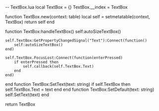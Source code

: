 -- TextBox.lua
local TextBox = {}
TextBox.__index = TextBox

function TextBox.new(context: table)
	local self = setmetatable(context, TextBox)
	return self
end

function TextBox:handleTextBox()
	self:autoSizeTextBox()
	
	self.TextBox:GetPropertyChangedSignal("Text"):Connect(function()
		self:autoSizeTextBox()
	end)
	
	self.TextBox.FocusLost:Connect(function(enterPressed)
		if enterPressed then
			self.callback(self.TextBox.Text)
		end
	end)
end
function TextBox:SetText(text: string)
	if self.TextBox then
		self.TextBox.Text = text
	end
end
function TextBox:SetDefault(text: string)
	self:SetText(text)
end

return TextBox
